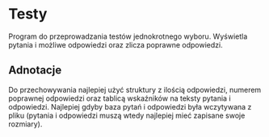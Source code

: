 # Testy 
Program do przeprowadzania testów jednokrotnego wyboru. Wyświetla pytania i możliwe odpowiedzi oraz zlicza poprawne odpowiedzi. 

## Adnotacje
Do przechowywania najlepiej użyć struktury z ilością odpowiedzi, numerem poprawnej odpowiedzi oraz tablicą wskaźników na teksty pytania i odpowiedzi. Najlepiej gdyby baza pytań i odpowiedzi była wczytywana z pliku (pytania i odpowiedzi muszą wtedy najlepiej mieć zapisane swoje rozmiary).